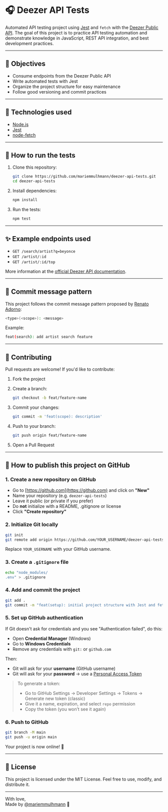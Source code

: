 # 🎧 Deezer API Tests

Automated API testing project using [Jest](https://jestjs.io/) and `fetch` with the [Deezer Public API](https://developers.deezer.com/). The goal of this project is to practice API testing automation and demonstrate knowledge in JavaScript, REST API integration, and best development practices.

---

## 📌 Objectives

- Consume endpoints from the Deezer Public API  
- Write automated tests with Jest  
- Organize the project structure for easy maintenance  
- Follow good versioning and commit practices

---

## 🚀 Technologies used

- [Node.js](https://nodejs.org/)  
- [Jest](https://jestjs.io/)  
- [node-fetch](https://www.npmjs.com/package/node-fetch)

---

## 🧪 How to run the tests

1. Clone this repository:

   ```bash
   git clone https://github.com/mariemmulhmann/deezer-api-tests.git
   cd deezer-api-tests
   ```

2. Install dependencies:

   ```bash
   npm install
   ```

3. Run the tests:

   ```bash
   npm test
   ```

---

## ✨ Example endpoints used

- `GET /search/artist?q=beyonce`
- `GET /artist/:id`
- `GET /artist/:id/top`

More information at the [official Deezer API documentation](https://rapidapi.com/deezerdevs/api/deezer-1).

---

## 💬 Commit message pattern

This project follows the commit message pattern proposed by [Renato Adorno](https://dev.to/renatoadorno/padroes-de-commits-commit-patterns-41co):

```bash
<type>(<scope>): <message>
```

Example:

```bash
feat(search): add artist search feature
```

---

## 🤝 Contributing

Pull requests are welcome! If you'd like to contribute:

1. Fork the project  
2. Create a branch:

   ```bash
   git checkout -b feat/feature-name
   ```

3. Commit your changes:

   ```bash
   git commit -m 'feat(scope): description'
   ```

4. Push to your branch:

   ```bash
   git push origin feat/feature-name
   ```

5. Open a Pull Request

---

## 🚀 How to publish this project on GitHub

### 1. Create a new repository on GitHub

- Go to [https://github.com](https://github.com) and click on **"New"**
- Name your repository (e.g. `deezer-api-tests`)
- Leave it public (or private if you prefer)
- Do **not** initialize with a README, .gitignore or license
- Click **"Create repository"**

### 2. Initialize Git locally

```bash
git init
git remote add origin https://github.com/YOUR_USERNAME/deezer-api-tests.git
```

Replace `YOUR_USERNAME` with your GitHub username.

### 3. Create a `.gitignore` file

```bash
echo "node_modules/
.env" > .gitignore
```

### 4. Add and commit the project

```bash
git add .
git commit -m "feat(setup): initial project structure with Jest and fetch"
```

### 5. Set up GitHub authentication

If Git doesn't ask for credentials and you see "Authentication failed", do this:

- Open **Credential Manager** (Windows)
- Go to **Windows Credentials**
- Remove any credentials with `git:` or `github.com`

Then:

- Git will ask for your **username** (GitHub username)
- Git will ask for your **password** → use a [Personal Access Token](https://github.com/settings/tokens)

> To generate a token:
> - Go to GitHub Settings → Developer Settings → Tokens → Generate new token (classic)
> - Give it a name, expiration, and select `repo` permission
> - Copy the token (you won’t see it again)

### 6. Push to GitHub

```bash
git branch -M main
git push -u origin main
```

Your project is now online! 🎉

---

## 📄 License

This project is licensed under the MIT License. Feel free to use, modify, and distribute it.

---

With love,  
Made by [@mariemmulhmann](https://github.com/mariemmulhmann) 💜